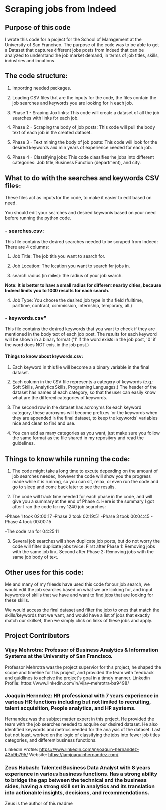 # Scraping jobs from Indeed
## Purpose of this code

I wrote this code for a project for the School of Management at the University of San Francisco. The purpose of the code was to be able to get a Dataset that captures different jobs posts from Indeed that can be analyzed to understand the job market demand, in terms of job titles, skills, industries and locations.

## The code structure:

1. Importing needed packages.

2. Loading CSV files that are the inputs for the code, the files contain the job searches and keywords you are looking for in each job.

3. Phase 1 - Sraping Job links: This code will create a dataset of all the job searches with links for each job.

4. Phase 2 - Scraping the body of job posts: This code will pull the body text of each job in the created dataset.

5. Phase 3 - Text mining the body of job posts: This code will look for the desired keywords and min years of experience needed for each job.

6. Phase 4 - Classifying jobs: This code classifies the jobs into different categories: Job title, Business Function (department), and city.

## What to do with the searches and keywords CSV files:

These files act as inputs for the code, to make it easier to edit based on need.

You should edit your searches and desired keywords based on your need before running the python code.

### - searches.csv:

This file contains the desired searches needed to be scraped from Indeed:
There are 4 columns:

1. Job Title: The job title you want to search for.

2. Job Location: The location you want to search for jobs in.

3. search radius (in miles): the radius of your job search.

**Note: It is better to have a small radius for different nearby cities, because Indeed limits you to 1000 results for each search.**

4. Job Type: You choose the desired job type in this field (fulltime, parttime, contract, commission, internship, temporary, all.)

### - keywords.csv"

This file contains the desired keywords that you want to check if they are mentioned in the body text of each job post. The results for each keyword will be shown in a binary format ('1' if the word exists in the job post, '0' if the word does NOT exist in the job post.)

#### Things to know about keywords.csv:

1. Each keyword in this file will become a a binary variable in the final dataset.

2. Each column in the CSV file represents a category of keywords (e.g.: Soft Skills, Analytics Skills, Programing Languages.) The header of the dataset has names of each category, so that the user can easily know what are the different categories of keywords.

3. The second row in the dataset has acronyms for each keyword category, these acronyms will become prefixes for the keywords when they are appended in the final dataset, to keep the keywords' variables nice and clean to find and use.

4. You can add as many categories as you want, just make sure you follow the same format as the file shared in my repository and read the guidelines. 

## Things to know while running the code:

1. The code might take a long time to excute depending on the amount of job searches needed, however the code will show you the progress made while it is running, so you can sit, relax, or even run the code and go to sleep and come back later to see the results.

2. The code will track time needed for each phase in the code, and will give you a summary at the end of Phase 4. 
Here is the summary I got after I ran the code for my 1240 job searches:

-Phase 1 took 02:00:17
-Phase 2 took 02:19:51
-Phase 3 took 00:04:45
-Phase 4 took 00:00:15

-The code ran for 04:25:11

3. Several job searches will show duplicate job posts, but do not worry the code will filter duplicate jobs twice: 
First after Phase 1: Removing jobs with the same job link.
Second after Phase 2: Removing jobs with the same job body of text. 

## Other uses for this code:

Me and many of my friends have used this code for our job search, we would edit the job searches based on what we are looking for, and input keywords of skills that we have and want to find jobs that are looking for these skills.

We would access the final dataset and filter the jobs to ones that match the skills/keywords that we want, and would have a list of jobs that exactly match our skillset, then we simply click on links of these jobs and apply.

## Project Contributors

### Vijay Mehrotra: Professor of Business Analytics & Information Systems at the University of San Francisco.

Professor Mehrotra was the project supervior for this project, he shaped the scope and timeline for this project, and provided the team with feedback and guidlines to acheive the project's goal in a timely manner.
Linkedin Profile: https://www.linkedin.com/in/vijay-mehrotra-ba9498/

### Joaquin Hernndez: HR professional with 7 years experience in various HR functions including but not limited to recruiting, talent acquisition, People analytics, and HR systems.
Hernandez was the subject matter expert in this project. He provided the team with the job searches needed to acquire our desired dataset. He also identified keywords and metrics needed for the analysis of the dataset. Last but not least, worked on the logic of classifying the jobs into fewer job titles categories, and different business functions.

Linkedin Profile: https://www.linkedin.com/in/joaquin-hernandez-43b9b795/
Website: https://iamjoaquinhernandez.com/

### Zeus Habash: Talented Business Data Analyst with 8 years experience in various business functions. Has a strong ability to bridge the gap between the technical and the business sides, having a strong skill set in analytics and its translation into actionable insights, decisions, and recommendations.

Zeus is the author of this readme


